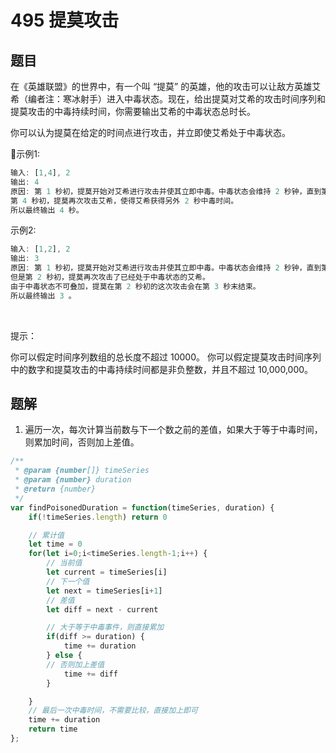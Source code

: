 # 495 提莫攻击

## 题目
在《英雄联盟》的世界中，有一个叫 “提莫” 的英雄，他的攻击可以让敌方英雄艾希（编者注：寒冰射手）进入中毒状态。现在，给出提莫对艾希的攻击时间序列和提莫攻击的中毒持续时间，你需要输出艾希的中毒状态总时长。

你可以认为提莫在给定的时间点进行攻击，并立即使艾希处于中毒状态。

示例1:

```javascript
输入: [1,4], 2
输出: 4
原因: 第 1 秒初，提莫开始对艾希进行攻击并使其立即中毒。中毒状态会维持 2 秒钟，直到第 2 秒末结束。
第 4 秒初，提莫再次攻击艾希，使得艾希获得另外 2 秒中毒时间。
所以最终输出 4 秒。
```
示例2:

```javascript
输入: [1,2], 2
输出: 3
原因: 第 1 秒初，提莫开始对艾希进行攻击并使其立即中毒。中毒状态会维持 2 秒钟，直到第 2 秒末结束。
但是第 2 秒初，提莫再次攻击了已经处于中毒状态的艾希。
由于中毒状态不可叠加，提莫在第 2 秒初的这次攻击会在第 3 秒末结束。
所以最终输出 3 。
```
 

提示：

你可以假定时间序列数组的总长度不超过 10000。
你可以假定提莫攻击时间序列中的数字和提莫攻击的中毒持续时间都是非负整数，并且不超过 10,000,000。

## 题解

1. 遍历一次，每次计算当前数与下一个数之前的差值，如果大于等于中毒时间，则累加时间，否则加上差值。

```javascript
/**
 * @param {number[]} timeSeries
 * @param {number} duration
 * @return {number}
 */
var findPoisonedDuration = function(timeSeries, duration) {
    if(!timeSeries.length) return 0

    // 累计值
    let time = 0
    for(let i=0;i<timeSeries.length-1;i++) {
        // 当前值
        let current = timeSeries[i]
        // 下一个值
        let next = timeSeries[i+1]
        // 差值
        let diff = next - current

        // 大于等于中毒事件，则直接累加
        if(diff >= duration) {
            time += duration
        } else {
        // 否则加上差值
            time += diff
        }

    }
    // 最后一次中毒时间，不需要比较，直接加上即可
    time += duration
    return time
};
```